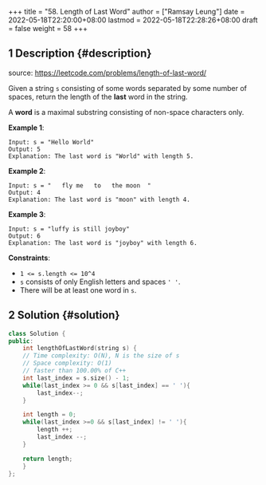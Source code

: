 +++
title = "58. Length of Last Word"
author = ["Ramsay Leung"]
date = 2022-05-18T22:20:00+08:00
lastmod = 2022-05-18T22:28:26+08:00
draft = false
weight = 58
+++

## <span class="section-num">1</span> Description {#description}

source: <https://leetcode.com/problems/length-of-last-word/>

Given a string `s` consisting of some words separated by some number of spaces, return the length of the **last** word in the string.

A **word** is a maximal substring consisting of non-space characters only.

**Example 1**:

```text
Input: s = "Hello World"
Output: 5
Explanation: The last word is "World" with length 5.
```

**Example 2**:

```text
Input: s = "   fly me   to   the moon  "
Output: 4
Explanation: The last word is "moon" with length 4.
```

**Example 3**:

```text
Input: s = "luffy is still joyboy"
Output: 6
Explanation: The last word is "joyboy" with length 6.
```

**Constraints**:

-   `1 <= s.length <= 10^4`
-   `s` consists of only English letters and spaces `' '`.
-   There will be at least one word in `s`.


## <span class="section-num">2</span> Solution {#solution}

```C++
class Solution {
public:
    int lengthOfLastWord(string s) {
	// Time complexity: O(N), N is the size of s
	// Space complexity: O(1)
	// faster than 100.00% of C++
	int last_index = s.size() - 1;
	while(last_index >= 0 && s[last_index] == ' '){
	    last_index--;
	}

	int length = 0;
	while(last_index >=0 && s[last_index] != ' '){
	    length ++;
	    last_index --;
	}

	return length;
    }
};
```
